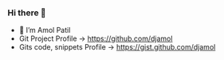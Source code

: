 ### Hi there 👋



- 🌱 I’m Amol Patil
- Git Project Profile -> https://github.com/djamol
- Gits code, snippets Profile -> https://gist.github.com/djamol
<!--
- 🔭 I’m currently working on ...
- 👯 I’m looking to collaborate on ...
- 🤔 I’m looking for help with ...
- 💬 Ask me about ...
- 📫 How to reach me: ...
- 😄 Pronouns: ...
- ⚡ Fun fact: ...

-->
